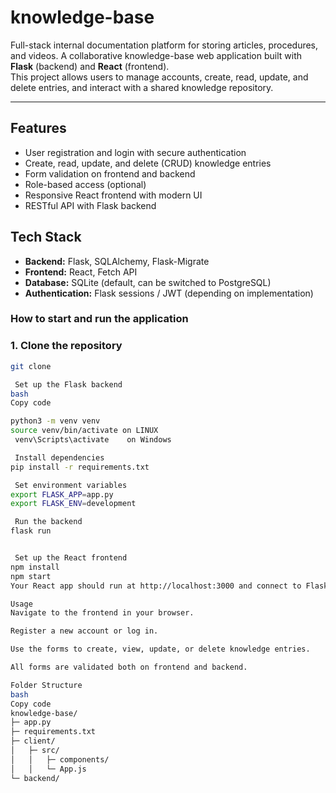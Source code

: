 # knowledge-base
 Full-stack internal documentation platform for storing articles, procedures, and videos.
A collaborative knowledge-base web application built with **Flask** (backend) and **React** (frontend).  
This project allows users to manage accounts, create, read, update, and delete entries, and interact with a shared knowledge repository.

---

## **Features**

- User registration and login with secure authentication
- Create, read, update, and delete (CRUD) knowledge entries
- Form validation on frontend and backend
- Role-based access (optional)
- Responsive React frontend with modern UI
- RESTful API with Flask backend


## **Tech Stack**

- **Backend:** Flask, SQLAlchemy, Flask-Migrate
- **Frontend:** React, Fetch API
- **Database:** SQLite (default, can be switched to PostgreSQL)
- **Authentication:** Flask sessions / JWT (depending on implementation)

### How to start and run the application

### **1. Clone the repository**
```bash
git clone 

 Set up the Flask backend
bash
Copy code

python3 -m venv venv
source venv/bin/activate on LINUX 
 venv\Scripts\activate    on Windows

 Install dependencies
pip install -r requirements.txt

 Set environment variables
export FLASK_APP=app.py
export FLASK_ENV=development

 Run the backend
flask run


 Set up the React frontend
npm install
npm start
Your React app should run at http://localhost:3000 and connect to Flask backend at http://localhost:5000.

Usage
Navigate to the frontend in your browser.

Register a new account or log in.

Use the forms to create, view, update, or delete knowledge entries.

All forms are validated both on frontend and backend.

Folder Structure
bash
Copy code
knowledge-base/
├─ app.py                
├─ requirements.txt      
├─ client/               
│   ├─ src/
│   │   ├─ components/   
│   │   └─ App.js
└─ backend/               

